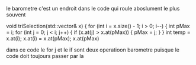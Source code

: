 le barometre c'est un endroit dans le code qui roule aboslument le plus souvent 


void triSelection(std::vector& x) { 
	for (int i = x.size() - 1; i > 0; i--) { 
		int pMax = i; 
		for (int j = 0; j < i; j++) {
			if (x.at(j) > x.at(pMax)) { 
				pMax = j; } } 
		int temp = x.at(i); x.at(i) = x.at(pMax); x.at(pMax)

dans ce code le for j et le if sont deux operatioon barometre puisque le code doit toujours passer par la 
